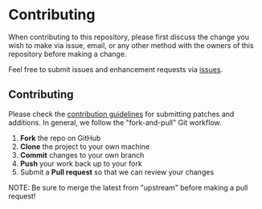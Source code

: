 # Contributing

When contributing to this repository, please first discuss the change you wish to make via issue, email, or any other method with the owners of this repository before making a change.

Feel free to submit issues and enhancement requests via [issues](https://github.com/AlbericoD/OBS-widgets/issues).

Contributing
------------

Please check the [contribution guidelines](CONTRIBUTING.md) for submitting patches and additions. In general, we follow the "fork-and-pull" Git workflow.

 1. **Fork** the repo on GitHub
 2. **Clone** the project to your own machine
 3. **Commit** changes to your own branch
 4. **Push** your work back up to your fork
 5. Submit a **Pull request** so that we can review your changes

NOTE: Be sure to merge the latest from "upstream" before making a pull request!